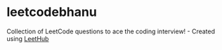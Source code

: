 # leetcodebhanu
Collection of LeetCode questions to ace the coding interview! - Created using [LeetHub](https://github.com/QasimWani/LeetHub)
